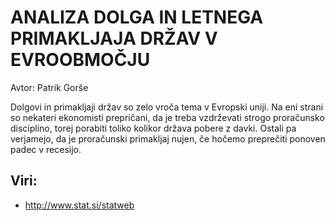 # ANALIZA DOLGA IN LETNEGA PRIMAKLJAJA DRŽAV V EVROOBMOČJU

Avtor: Patrik Gorše

Dolgovi in primakljaji držav so zelo vroča tema v Evropski uniji. Na eni strani so nekateri ekonomisti prepričani, da je treba vzdrževati strogo proračunsko disciplino, torej porabiti toliko kolikor država pobere z davki. Ostali pa verjamejo, da je proračunski primakljaj nujen, če hočemo preprečiti ponoven padec v recesijo.  

## Viri:

- http://www.stat.si/statweb
